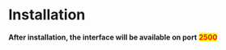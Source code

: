 # Installation

**After installation, the interface will be available on port** <mark style="color:red;">**2500**</mark>